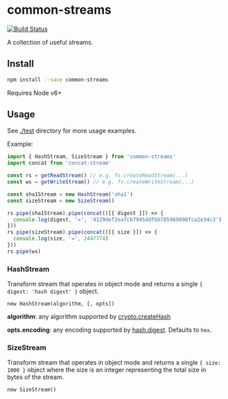 # common-streams

[![Build Status](https://travis-ci.org/blockai/common-streams.svg?branch=master)](https://travis-ci.org/blockai/common-streams)

A collection of useful streams.

## Install

```bash
npm install --save common-streams
```

Requires Node v6+

## Usage

See [./test](./test) directory for more usage examples.

Example:

```javascript
import { HashStream, SizeStream } from 'common-streams'
import concat from 'concat-stream'

const rs = getReadStream() // e.g. fs.createReadStream(...)
const ws = getWriteStream() // e.g. fs.createWriteStream(...)

const sha1Stream = new HashStream('sha1')
const sizeStream = new SizeStream()

rs.pipe(sha1Stream).pipe(concat(([{ digest }]) => {
  console.log(digest, '=', '4129def2ea7cb7945ddfbb785969898fca2e34c3')
}))
rs.pipe(sizeStream).pipe(concat(([{ size }]) => {
  console.log(size, '=', 2447774)
}))
rs.pipe(ws)
```

### HashStream

Transform stream that operates in object mode and returns a single `{ digest: 'hash digest' }` object.

`new HashStream(algorithm, [, opts])`

**algorithm**: any algorithm supported by [crypto.createHash](https://nodejs.org/api/crypto.html#crypto_crypto_createhash_algorithm)

**opts.encoding**: any encoding supported by [hash.digest](https://nodejs.org/api/crypto.html#crypto_hash_digest_encoding). Defaults to `hex`.

### SizeStream

Transform stream that operates in object mode and returns a single `{
size: 1000 }` object where the size is an integer representing the total
size in bytes of the stream.

`new SizeStream()`